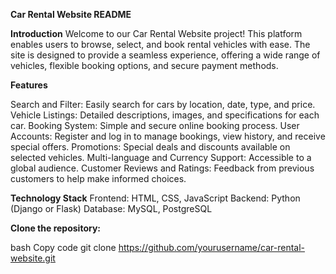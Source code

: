 **Car Rental Website README**

**Introduction**
Welcome to our Car Rental Website project! This platform enables users to browse, select, and book rental vehicles with ease. The site is designed to provide a seamless experience, offering a wide range of vehicles, flexible booking options, and secure payment methods.

**Features**

Search and Filter: Easily search for cars by location, date, type, and price.
Vehicle Listings: Detailed descriptions, images, and specifications for each car.
Booking System: Simple and secure online booking process.
User Accounts: Register and log in to manage bookings, view history, and receive special offers.
Promotions: Special deals and discounts available on selected vehicles.
Multi-language and Currency Support: Accessible to a global audience.
Customer Reviews and Ratings: Feedback from previous customers to help make informed choices.

**Technology Stack**
Frontend: HTML, CSS, JavaScript
Backend: Python (Django or Flask)
Database: MySQL, PostgreSQL


**Clone the repository:**

bash
Copy code
git clone https://github.com/yourusername/car-rental-website.git
